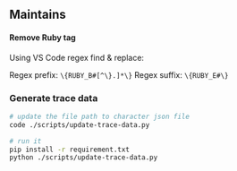 ## Maintains

#### Remove Ruby tag

Using VS Code regex find & replace:

Regex prefix: `\{RUBY_B#[^\}.]*\}`
Regex suffix: `\{RUBY_E#\}`


### Generate trace data

```zsh
# update the file path to character json file
code ./scripts/update-trace-data.py

# run it
pip install -r requirement.txt
python ./scripts/update-trace-data.py
```